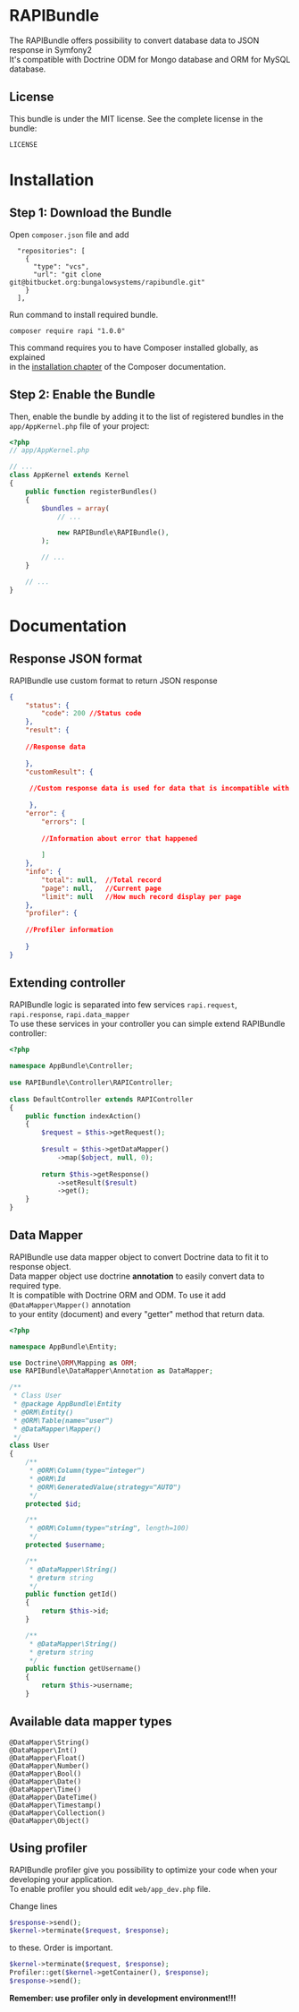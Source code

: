 RAPIBundle
============

The RAPIBundle offers possibility to convert database data to JSON response in Symfony2  
It's compatible with Doctrine ODM for Mongo database and ORM for MySQL database.  

License
-------

This bundle is under the MIT license. See the complete license in the bundle:

    LICENSE
    
Installation
============

Step 1: Download the Bundle
---------------------------

Open `composer.json` file and add  

```
  "repositories": [
    {
      "type": "vcs",
      "url": "git clone git@bitbucket.org:bungalowsystems/rapibundle.git"
    }
  ],
```

Run command to install required bundle.

```
composer require rapi "1.0.0"
```
  
  
This command requires you to have Composer installed globally, as explained  
in the [installation chapter](https://getcomposer.org/doc/00-intro.md#globally)
of the Composer documentation.

Step 2: Enable the Bundle
-------------------------

Then, enable the bundle by adding it to the list of registered bundles
in the `app/AppKernel.php` file of your project:

```php
<?php
// app/AppKernel.php

// ...
class AppKernel extends Kernel
{
    public function registerBundles()
    {
        $bundles = array(
            // ...

            new RAPIBundle\RAPIBundle(),
        );

        // ...
    }

    // ...
}
```
  
Documentation
============

Response JSON format
---------------------------

RAPIBundle use custom format to return JSON response
  
```json
{
    "status": {
        "code": 200 //Status code
    },
    "result": {
   
    //Response data
   
    },
    "customResult": {
  
     //Custom response data is used for data that is incompatible with main response
  
     },
    "error": {
        "errors": [
        
        //Information about error that happened
        
        ]
    },
    "info": {
        "total": null,  //Total record
        "page": null,   //Current page
        "limit": null   //How much record display per page
    },
    "profiler": {
  
    //Profiler information
   
    }
}
```

Extending controller
---------------------------

RAPIBundle logic is separated into few services `rapi.request`, `rapi.response`, `rapi.data_mapper`  
To use these services in your controller you can simple extend RAPIBundle controller:
  
```php
<?php
  
namespace AppBundle\Controller;  
  
use RAPIBundle\Controller\RAPIController;  
  
class DefaultController extends RAPIController
{
    public function indexAction()
    {
        $request = $this->getRequest();
    
        $result = $this->getDataMapper()
            ->map($object, null, 0);
    
        return $this->getResponse()
            ->setResult($result)
            ->get();
    }
}
```

Data Mapper
---------------------------
  
RAPIBundle use data mapper object to convert Doctrine data to fit it to response object.  
Data mapper object use doctrine **annotation** to easily convert data to required type.  
It is compatible with Doctrine ORM and ODM. To use it add `@DataMapper\Mapper()` annotation  
to your entity (document) and every "getter" method that return data.

```php
<?php

namespace AppBundle\Entity;  

use Doctrine\ORM\Mapping as ORM;
use RAPIBundle\DataMapper\Annotation as DataMapper;

/**
 * Class User
 * @package AppBundle\Entity
 * @ORM\Entity()
 * @ORM\Table(name="user")
 * @DataMapper\Mapper()
 */
class User
{
    /**
     * @ORM\Column(type="integer")
     * @ORM\Id
     * @ORM\GeneratedValue(strategy="AUTO")
     */
    protected $id;

    /**
     * @ORM\Column(type="string", length=100)
     */
    protected $username;

    /**
     * @DataMapper\String()
     * @return string
     */
    public function getId()
    {
        return $this->id;
    }

    /**
     * @DataMapper\String()
     * @return string
     */
    public function getUsername()
    {
        return $this->username;
    }
```

Available data mapper types
---------------------------

```
@DataMapper\String()
@DataMapper\Int()
@DataMapper\Float()
@DataMapper\Number()
@DataMapper\Bool()
@DataMapper\Date()
@DataMapper\Time()
@DataMapper\DateTime()
@DataMapper\Timestamp()
@DataMapper\Collection()
@DataMapper\Object()
```

Using profiler
---------------------------

RAPIBundle profiler give you possibility to optimize your code when your developing your application.  
To enable profiler you should edit `web/app_dev.php` file.
  
Change lines   

```php
$response->send();
$kernel->terminate($request, $response);
```
  
to these. Order is important.  
  
  
```php
$kernel->terminate($request, $response);
Profiler::get($kernel->getContainer(), $response);
$response->send();  
```
  
**Remember: use profiler only in development environment!!!**  
